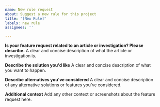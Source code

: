 ```yaml
---
name: New rule request
about: Suggest a new rule for this project
title: "[New Rule]"
labels: new rule
assignees: ''

---
```


**Is your feature request related to an article or investigation? Please describe.**
A clear and concise description of what the article or investigation is.

**Describe the solution you'd like**
A clear and concise description of what you want to happen.

**Describe alternatives you've considered**
A clear and concise description of any alternative solutions or features you've considered.

**Additional context**
Add any other context or screenshots about the feature request here.
